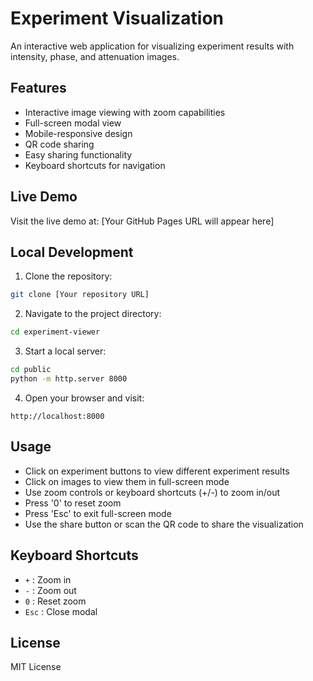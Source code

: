 # Experiment Visualization

An interactive web application for visualizing experiment results with intensity, phase, and attenuation images.

## Features

- Interactive image viewing with zoom capabilities
- Full-screen modal view
- Mobile-responsive design
- QR code sharing
- Easy sharing functionality
- Keyboard shortcuts for navigation

## Live Demo

Visit the live demo at: [Your GitHub Pages URL will appear here]

## Local Development

1. Clone the repository:
```bash
git clone [Your repository URL]
```

2. Navigate to the project directory:
```bash
cd experiment-viewer
```

3. Start a local server:
```bash
cd public
python -m http.server 8000
```

4. Open your browser and visit:
```
http://localhost:8000
```

## Usage

- Click on experiment buttons to view different experiment results
- Click on images to view them in full-screen mode
- Use zoom controls or keyboard shortcuts (+/-) to zoom in/out
- Press '0' to reset zoom
- Press 'Esc' to exit full-screen mode
- Use the share button or scan the QR code to share the visualization

## Keyboard Shortcuts

- `+` : Zoom in
- `-` : Zoom out
- `0` : Reset zoom
- `Esc` : Close modal

## License

MIT License